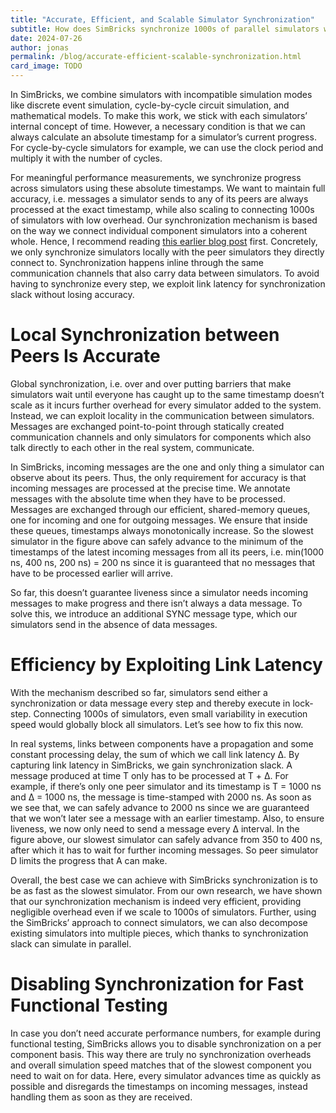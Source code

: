 ```yaml
---
title: "Accurate, Efficient, and Scalable Simulator Synchronization"
subtitle: How does SimBricks synchronize 1000s of parallel simulators with minimal overhead?
date: 2024-07-26
author: jonas
permalink: /blog/accurate-efficient-scalable-synchronization.html
card_image: TODO
---
```


In SimBricks, we combine simulators with incompatible simulation modes like
discrete event simulation, cycle-by-cycle circuit simulation, and mathematical
models. To make this work, we stick with each simulators’ internal concept of
time. However, a necessary condition is that we can always calculate an absolute
timestamp for a simulator’s current progress. For cycle-by-cycle simulators for
example, we can use the clock period and multiply it with the number of cycles.

For meaningful performance measurements, we synchronize progress across
simulators using these absolute timestamps. We want to maintain full accuracy,
i.e. messages a simulator sends to any of its peers are always processed at the
exact timestamp, while also scaling to connecting 1000s of simulators with low
overhead. Our synchronization mechanism is based on the way we connect
individual component simulators into a coherent whole. Hence, I recommend
reading [this earlier blog
post](https://www.simbricks.io/blog/loosely-coupled-simulator-processes.html)
first. Concretely, we only synchronize simulators locally with the peer
simulators they directly connect to. Synchronization happens inline through the
same communication channels that also carry data between simulators. To avoid
having to synchronize every step, we exploit link latency for synchronization
slack without losing accuracy.

# Local Synchronization between Peers Is Accurate

Global synchronization, i.e. over and over putting barriers that make simulators
wait until everyone has caught up to the same timestamp doesn’t scale as it
incurs further overhead for every simulator added to the system. Instead, we can
exploit locality in the communication between simulators. Messages are exchanged
point-to-point through statically created communication channels and only
simulators for components which also talk directly to each other in the real
system, communicate.

In SimBricks, incoming messages are the one and only thing a simulator can
observe about its peers. Thus, the only requirement for accuracy is that
incoming messages are processed at the precise time. We annotate messages with
the absolute time when they have to be processed. Messages are exchanged through
our efficient, shared-memory queues, one for incoming and one for outgoing
messages. We ensure that inside these queues, timestamps always monotonically
increase. So the slowest simulator in the figure above can safely advance to the
minimum of the timestamps of the latest incoming messages from all its peers,
i.e. min(1000 ns, 400 ns, 200 ns) = 200 ns since it is guaranteed that no
messages that have to be processed earlier will arrive.

So far, this doesn’t guarantee liveness since a simulator needs incoming
messages to make progress and there isn’t always a data message. To solve this,
we introduce an additional SYNC message type, which our simulators send in the
absence of data messages.

# Efficiency by Exploiting Link Latency

With the mechanism described so far, simulators send either a synchronization or
data message every step and thereby execute in lock-step. Connecting 1000s of
simulators, even small variability in execution speed would globally block all
simulators. Let’s see how to fix this now.

In real systems, links between components have a propagation and some constant
processing delay, the sum of which we call link latency Δ. By capturing link
latency in SimBricks, we gain synchronization slack. A message produced at time
T only has to be processed at T + Δ. For example, if there’s only one peer
simulator and its timestamp is T = 1000 ns and Δ = 1000 ns, the message is
time-stamped with 2000 ns. As soon as we see that, we can safely advance to 2000
ns since we are guaranteed that we won’t later see a message with an earlier
timestamp. Also, to ensure liveness, we now only need to send a message every Δ
interval. In the figure above, our slowest simulator can safely advance from 350
to 400 ns, after which it has to wait for further incoming messages. So peer
simulator D limits the progress that A can make.

Overall, the best case we can achieve with SimBricks synchronization is to be as
fast as the slowest simulator. From our own research, we have shown that our
synchronization mechanism is indeed very efficient, providing negligible
overhead even if we scale to 1000s of simulators. Further, using the SimBricks’
approach to connect simulators, we can also decompose existing simulators into
multiple pieces, which thanks to synchronization slack can simulate in parallel.

# Disabling Synchronization for Fast Functional Testing

In case you don’t need accurate performance numbers, for example during
functional testing, SimBricks allows you to disable synchronization on a per
component basis. This way there are truly no synchronization overheads and
overall simulation speed matches that of the slowest component you need to wait
on for data. Here, every simulator advances time as quickly as possible and
disregards the timestamps on incoming messages, instead handling them as soon as
they are received.